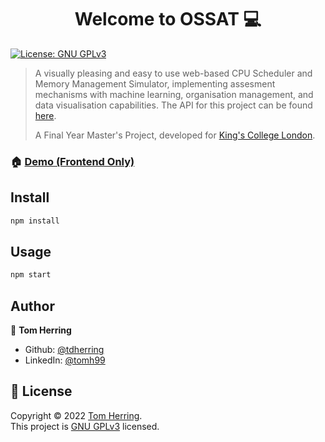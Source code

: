 <h1 align="center">Welcome to OSSAT 💻</h1>
<p>
  <a href="https://www.gnu.org/licenses/gpl-3.0.en.html" target="_blank">
    <img alt="License: GNU GPLv3" src="https://img.shields.io/badge/License-GNU GPLv3-yellow.svg" />
  </a>
</p>

> A visually pleasing and easy to use web-based CPU Scheduler and Memory Management Simulator, implementing assesment mechanisms with machine learning, organisation management, and data visualisation capabilities. The API for this project can be found [here](https://github.com/tdherring/ossat-api/). 
> 
> A Final Year Master's Project, developed for [King's College London](https://www.kcl.ac.uk/).

### 🏠 [Demo (Frontend Only)](https://ossat.io/)

## Install

```sh
npm install
```

## Usage

```sh
npm start
```

## Author

👤 **Tom Herring**

* Github: [@tdherring](https://github.com/tdherring)
* LinkedIn: [@tomh99](https://linkedin.com/in/tomh99)

## 📝 License

Copyright © 2022 [Tom Herring](https://github.com/tdherring).<br />
This project is [GNU GPLv3](https://www.gnu.org/licenses/gpl-3.0.en.html) licensed.
